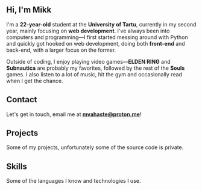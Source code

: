 ## Hi, I'm Mikk <WaveEmoji />

I'm a **22-year-old** student at the **University of Tartu**, currently in my second year, mainly focusing on **web development**. I've always been into computers and programming—I first started messing around with Python and quickly got hooked on web development, doing both **front-end** and back-end, with a larger focus on the former.

Outside of coding, I enjoy playing video games—**ELDEN RING** and **Subnautica** are probably my favorites, followed by the rest of the **Souls** games. I also listen to a lot of music, hit the gym and occasionally read when I get the chance.

## Contact

Let's get in touch, email me at **mvahaste@proton.me**!

<Socials />

## Projects

Some of my projects, unfortunately some of the source code is private.

<ProjectsGrid />

## Skills

Some of the languages I know and technologies I use.

<SkillsList />
